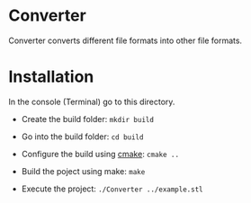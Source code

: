 Converter
=========

Converter converts different file formats into other file formats.

Installation
============
In the console (Terminal) go to this directory.

* Create the build folder: `mkdir build`

* Go into the build folder: `cd build`

* Configure the build using [cmake](http://www.cmake.org/cmake/resources/software.html): `cmake ..`

* Build the poject using make: `make`

* Execute the project: `./Converter ../example.stl`


